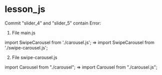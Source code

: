 # lesson_js

Commit "slider_4" and "slider_5" contain Error:

1. File main.js 

import SwipeCarousel from './carousel.js';
=> 
import SwipeCarousel from './swipe-carousel.js';

2. File swipe-carousel.js 

import Carousel from "./carousel";
=>
import Carousel from "./carousel.js";
